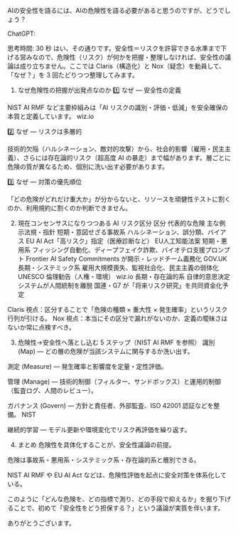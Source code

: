 AIの安全性を語るには、AIの危険性を語る必要があると思うのですが、どうでしょう？


ChatGPT:

思考時間: 30 秒
はい、その通りです。安全性＝リスクを許容できる水準まで下げる営みなので、危険性（リスク）が何かを把握・整理しなければ、安全性の議論は成り立ちません。ここでは Claris（構造化）と Nox（疑念）を動員して、「なぜ？」を 3 回たどりつつ整理してみます。

1. なぜ危険性の把握が出発点なのか
1️⃣ なぜ ― 安全性の定義

NIST AI RMF など主要枠組みは「AI リスクの識別・評価・低減」を安全確保の本質と定義しています。
wiz.io

2️⃣ なぜ ― リスクは多層的

技術的欠陥（ハルシネーション、敵対的攻撃）から、社会的影響（雇用・民主主義）、さらには存在論的リスク（超高度 AI の暴走）まで幅があります。層ごとに危険の質が異なるため、個別に洗い出す必要があります。

3️⃣ なぜ ― 対策の優先順位

「どの危険がどれだけ重大か」が分からないと、リソースを頑健性テストに割くのか、利用規約に割くのか判断できません。

2. 現在コンセンサスになりつつある AI リスク区分
区分	代表的な危険	主な例示法規・指針
短期・意図せざる事故系	ハルシネーション、誤分類、バイアス	EU AI Act「高リスク」指定（医療診断など）
EU人工知能法案
短期・悪用系	フィッシング自動化、ディープフェイク詐欺、バイオテロ支援プロンプト	Frontier AI Safety Commitments が開示・レッドチーム義務化 
GOV.UK
長期・システミック系	雇用大規模喪失、監視社会化、民主主義の弱体化	UNESCO 倫理勧告（人権・環境）
wiz.io
長期・存在論的系	自律的意思決定システムが人間統制を離脱	国連・G7 が「将来リスク研究」を共同資金化予定

Claris 視点：区分することで「危険の種類 × 重大性 × 発生確率」というリスク行列が引ける。
Nox 視点：本当にその区分で漏れがないのか、定義の曖昧さはないか常に点検すべき。

3. 危険性→安全性へ落とし込む 5 ステップ（NIST AI RMF を参照）
識別 (Map) ― どの層の危険が当該システムに関与するか洗い出す。

測定 (Measure) ― 発生確率と影響度を定量・定性評価。

管理 (Manage) ― 技術的制御（フィルター、サンドボックス）と運用的制御（監査ログ、人間のレビュー）。

ガバナンス (Govern) ― 方針と責任者、外部監査、ISO 42001 認証などを整備。
NIST

継続的学習 ― モデル更新や環境変化でリスク再評価を繰り返す。

4. まとめ
危険性を具体化することが、安全性議論の前提。

危険は事故系・悪用系・システミック系・存在論的系と層別できる。

NIST AI RMF や EU AI Act などは、危険性評価を起点に安全対策を体系化している。

このように「どんな危険を、どの指標で測り、どの手段で抑えるか」を掘り下げることで、初めて「安全性をどう担保する？」という議論が実質を伴います。

ありがとうございます。
